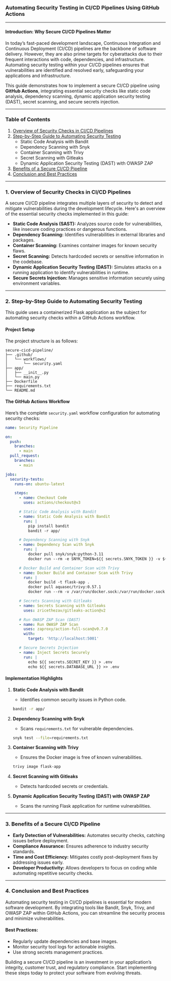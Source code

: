 
### **Automating Security Testing in CI/CD Pipelines Using GitHub Actions**  

---

#### **Introduction: Why Secure CI/CD Pipelines Matter**  

In today’s fast-paced development landscape, Continuous Integration and Continuous Deployment (CI/CD) pipelines are the backbone of software delivery. However, they are also prime targets for cyberattacks due to their frequent interactions with code, dependencies, and infrastructure. Automating security testing within your CI/CD pipelines ensures that vulnerabilities are identified and resolved early, safeguarding your applications and infrastructure.  

This guide demonstrates how to implement a secure CI/CD pipeline using **GitHub Actions**, integrating essential security checks like static code analysis, dependency scanning, dynamic application security testing (DAST), secret scanning, and secure secrets injection.  

---

### **Table of Contents**  
1. [Overview of Security Checks in CI/CD Pipelines](#overview-of-security-checks-in-ci-cd-pipelines)  
2. [Step-by-Step Guide to Automating Security Testing](#step-by-step-guide-to-automating-security-testing)  
   - Static Code Analysis with Bandit  
   - Dependency Scanning with Snyk  
   - Container Scanning with Trivy  
   - Secret Scanning with Gitleaks  
   - Dynamic Application Security Testing (DAST) with OWASP ZAP  
3. [Benefits of a Secure CI/CD Pipeline](#benefits-of-a-secure-ci-cd-pipeline)  
4. [Conclusion and Best Practices](#conclusion-and-best-practices)  

---

### **1. Overview of Security Checks in CI/CD Pipelines**  

A secure CI/CD pipeline integrates multiple layers of security to detect and mitigate vulnerabilities during the development lifecycle. Here's an overview of the essential security checks implemented in this guide:  

- **Static Code Analysis (SAST):** Analyzes source code for vulnerabilities, like insecure coding practices or dangerous functions.  
- **Dependency Scanning:** Identifies vulnerabilities in external libraries and packages.  
- **Container Scanning:** Examines container images for known security flaws.  
- **Secret Scanning:** Detects hardcoded secrets or sensitive information in the codebase.  
- **Dynamic Application Security Testing (DAST):** Simulates attacks on a running application to identify vulnerabilities in runtime.  
- **Secure Secrets Injection:** Manages sensitive information securely using environment variables.  

---

### **2. Step-by-Step Guide to Automating Security Testing**  

This guide uses a containerized Flask application as the subject for automating security checks within a GitHub Actions workflow.  

#### **Project Setup**  

The project structure is as follows:  

```plaintext  
secure-cicd-pipeline/  
├── .github/  
│   └── workflows/  
│       └── security.yaml  
├── app/  
│   ├── __init__.py  
│   └── main.py  
├── Dockerfile  
├── requirements.txt  
└── README.md  
```  

#### **The GitHub Actions Workflow**  

Here’s the complete `security.yaml` workflow configuration for automating security checks:  

```yaml
name: Security Pipeline

on:
  push:
    branches:
      - main
  pull_request:
    branches:
      - main

jobs:
  security-tests:
    runs-on: ubuntu-latest

    steps:
      - name: Checkout Code
        uses: actions/checkout@v3

      # Static Code Analysis with Bandit
      - name: Static Code Analysis with Bandit
        run: |
          pip install bandit
          bandit -r app/

      # Dependency Scanning with Snyk
      - name: Dependency Scan with Snyk
        run: |
          docker pull snyk/snyk:python-3.11
          docker run --rm -e SNYK_TOKEN=${{ secrets.SNYK_TOKEN }} -v $(pwd):/project -w /project snyk/snyk:python-3.11 snyk test --file=requirements.txt --token=$SNYK_TOKEN

      # Docker Build and Container Scan with Trivy
      - name: Docker Build and Container Scan with Trivy
        run: |
          docker build -t flask-app .
          docker pull aquasec/trivy:0.57.1
          docker run --rm -v /var/run/docker.sock:/var/run/docker.sock aquasec/trivy:0.57.1 image flask-app

      # Secrets Scanning with Gitleaks
      - name: Secrets Scanning with Gitleaks
        uses: zricethezav/gitleaks-action@v2

      # Run OWASP ZAP Scan (DAST)
      - name: Run OWASP ZAP Scan
        uses: zaproxy/action-full-scan@v0.7.0
        with:
          target: 'http://localhost:5001'

      # Secure Secrets Injection
      - name: Inject Secrets Securely
        run: |
          echo ${{ secrets.SECRET_KEY }} > .env
          echo ${{ secrets.DATABASE_URL }} >> .env
```  

#### **Implementation Highlights**  

1. **Static Code Analysis with Bandit**  
   - Identifies common security issues in Python code.  
   ```bash
   bandit -r app/
   ```  

2. **Dependency Scanning with Snyk**  
   - Scans `requirements.txt` for vulnerable dependencies.  
   ```bash
   snyk test --file=requirements.txt
   ```  

3. **Container Scanning with Trivy**  
   - Ensures the Docker image is free of known vulnerabilities.  
   ```bash
   trivy image flask-app
   ```  

4. **Secret Scanning with Gitleaks**  
   - Detects hardcoded secrets or credentials.  

5. **Dynamic Application Security Testing (DAST) with OWASP ZAP**  
   - Scans the running Flask application for runtime vulnerabilities.  

---

### **3. Benefits of a Secure CI/CD Pipeline**  

- **Early Detection of Vulnerabilities:** Automates security checks, catching issues before deployment.  
- **Compliance Assurance:** Ensures adherence to industry security standards.  
- **Time and Cost Efficiency:** Mitigates costly post-deployment fixes by addressing issues early.  
- **Developer Productivity:** Allows developers to focus on coding while automating repetitive security checks.  

---

### **4. Conclusion and Best Practices**  

Automating security testing in CI/CD pipelines is essential for modern software development. By integrating tools like Bandit, Snyk, Trivy, and OWASP ZAP within GitHub Actions, you can streamline the security process and minimize vulnerabilities.  

#### **Best Practices:**  
- Regularly update dependencies and base images.  
- Monitor security tool logs for actionable insights.  
- Use strong secrets management practices.  

Building a secure CI/CD pipeline is an investment in your application’s integrity, customer trust, and regulatory compliance. Start implementing these steps today to protect your software from evolving threats.  